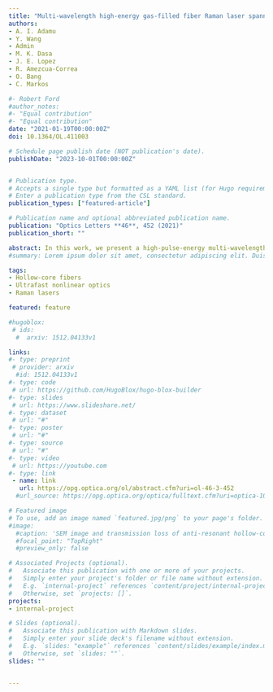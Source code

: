 ```yaml
---
title: "Multi-wavelength high-energy gas-filled fiber Raman laser spanning from 1.53 µm to 2.4 µm"
authors:
- A. I. Adamu
- Y. Wang
- Admin
- M. K. Dasa
- J. E. Lopez
- R. Amezcua-Correa
- O. Bang
- C. Markos

#- Robert Ford
#author_notes:
#- "Equal contribution"
#- "Equal contribution"
date: "2021-01-19T00:00:00Z"
doi: 10.1364/OL.411003

# Schedule page publish date (NOT publication's date).
publishDate: "2023-10-01T00:00:00Z"


# Publication type.
# Accepts a single type but formatted as a YAML list (for Hugo requirements).
# Enter a publication type from the CSL standard.
publication_types: ["featured-article"]

# Publication name and optional abbreviated publication name.
publication: "Optics Letters **46**, 452 (2021)"
publication_short: ""

abstract: In this work, we present a high-pulse-energy multi-wavelength Raman laser spanning from 1.53 µm up to 2.4 µm by employing the cascaded rotational stimulated Raman scattering effect in a 5 m hydrogen (H<sub>2</sub>)-filled nested anti-resonant fiber, pumped by a linearly polarized Er/Yb fiber laser with a peak power of ~13 kW and pulse duration of ~7 ns  in the C-band. The developed Raman laser has distinct lines at 1683 nm, 1868 nm, 2100 nm, and 2400 nm, with pulse energies as high as 18.25 µJ, 14.4 µJ, 14.1 µJ, and 8.2 µJ, respectively. We demonstrate how the energy in the Raman lines can be controlled by tuning the  pressure from 1 bar to 20 bar.
#summary: Lorem ipsum dolor sit amet, consectetur adipiscing elit. Duis posuere tellus ac convallis placerat. Proin tincidunt magna sed ex sollicitudin condimentum.

tags:
- Hollow-core fibers
- Ultrafast nonlinear optics
- Raman lasers

featured: feature

#hugoblox:
 # ids:
  #  arxiv: 1512.04133v1

links:
#- type: preprint
 # provider: arxiv
  #id: 1512.04133v1
#- type: code
 # url: https://github.com/HugoBlox/hugo-blox-builder
#- type: slides
 # url: https://www.slideshare.net/
#- type: dataset
 # url: "#"
#- type: poster
 # url: "#"
#- type: source
 # url: "#"
#- type: video
 # url: https://youtube.com
#- type: link
 - name: link
   url: https://opg.optica.org/ol/abstract.cfm?uri=ol-46-3-452
  #url_source: https://opg.optica.org/optica/fulltext.cfm?uri=optica-10-10-1253

# Featured image
# To use, add an image named `featured.jpg/png` to your page's folder. 
#image:
  #caption: 'SEM image and transmission loss of anti-resonant hollow-core fiber'
  #focal_point: "TopRight"
  #preview_only: false

# Associated Projects (optional).
#   Associate this publication with one or more of your projects.
#   Simply enter your project's folder or file name without extension.
#   E.g. `internal-project` references `content/project/internal-project/index.md`.
#   Otherwise, set `projects: []`.
projects:
- internal-project

# Slides (optional).
#   Associate this publication with Markdown slides.
#   Simply enter your slide deck's filename without extension.
#   E.g. `slides: "example"` references `content/slides/example/index.md`.
#   Otherwise, set `slides: ""`.
slides: ""


---
```

